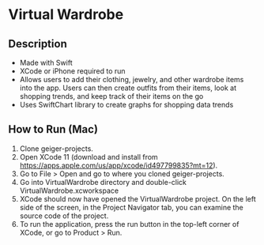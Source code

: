 # Virtual Wardrobe

## Description
- Made with Swift 
- XCode or iPhone required to run
- Allows users to add their clothing, jewelry, and other wardrobe items into the app.  Users can then create outfits from their items, look at shopping trends, and keep track of their items on the go
- Uses SwiftChart library to create graphs for shopping data trends

## How to Run (Mac)
1. Clone geiger-projects.
2. Open XCode 11 (download and install from https://apps.apple.com/us/app/xcode/id497799835?mt=12).
4. Go to File > Open and go to where you cloned geiger-projects.
5. Go into VirtualWardrobe directory and double-click VirtualWardrobe.xcworkspace
6. XCode should now have opened the VirtualWardrobe project. On the left side of the screen, in the Project Navigator tab, you can examine the source code of the project.
7. To run the application, press the run button in the top-left corner of XCode, or go to Product > Run. 
